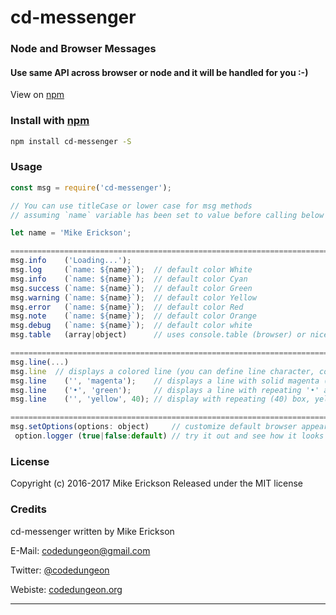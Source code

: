 # cd-messenger
### Node and Browser Messages
#### Use same API across browser or node and it will be handled for you :-)

View on [npm](https://www.npmjs.com/package/cd-messenger)


### Install with [npm](npmjs.org)

```sh
npm install cd-messenger -S
```

### Usage

```js
const msg = require('cd-messenger');

// You can use titleCase or lower case for msg methods
// assuming `name` variable has been set to value before calling below

let name = 'Mike Erickson';

=========================================================================================
msg.info    ('Loading...');
msg.log     (`name: ${name}`);  // default color White
msg.info    (`name: ${name}`);  // default color Cyan
msg.success (`name: ${name}`);  // default color Green
msg.warning (`name: ${name}`);  // default color Yellow
msg.error   (`name: ${name}`);  // default color Red
msg.note    (`name: ${name}`);  // default color Orange
msg.debug   (`name: ${name}`);  // default color white
msg.table   (array|object)      // uses console.table (browser) or nice cli table (node)

=========================================================================================
msg.line(...)
msg.line  // displays a colored line (you can define line character, color, and width)
msg.line    ('', 'magenta');    // displays a line with solid magenta (no char)
msg.line    ('•', 'green');     // displays a line with repeating '•' and green
msg.line    ('', 'yellow', 40); // display with repeating (40) box, yellow

=========================================================================================
msg.setOptions(options: object)     // customize default browser appearance
 option.logger (true|false:default) // try it out and see how it looks
```


### License

Copyright (c) 2016-2017 Mike Erickson
Released under the MIT license


### Credits

cd-messenger written by Mike Erickson

E-Mail: [codedungeon@gmail.com](mailto:codedungeon@gmail.com)

Twitter: [@codedungeon](http://twitter.com/codedungeon)

Webiste: [codedungeon.org](http://codedungeon.org)

***
